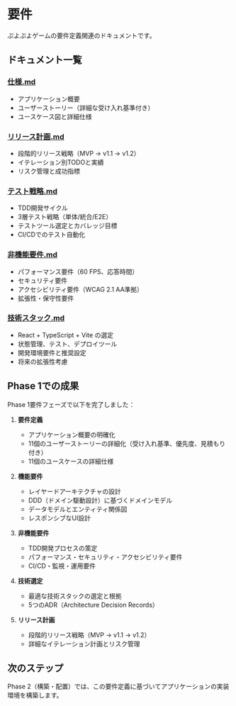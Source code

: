 # 要件

ぷよぷよゲームの要件定義関連のドキュメントです。

## ドキュメント一覧

### [仕様.md](仕様.md)
- アプリケーション概要
- ユーザーストーリー（詳細な受け入れ基準付き）
- ユースケース図と詳細仕様

### [リリース計画.md](リリース計画.md)
- 段階的リリース戦略（MVP → v1.1 → v1.2）
- イテレーション別TODOと実績
- リスク管理と成功指標

### [テスト戦略.md](テスト戦略.md)
- TDD開発サイクル
- 3層テスト戦略（単体/統合/E2E）
- テストツール選定とカバレッジ目標
- CI/CDでのテスト自動化

### [非機能要件.md](非機能要件.md)
- パフォーマンス要件（60 FPS、応答時間）
- セキュリティ要件
- アクセシビリティ要件（WCAG 2.1 AA準拠）
- 拡張性・保守性要件

### [技術スタック.md](技術スタック.md)
- React + TypeScript + Vite の選定
- 状態管理、テスト、デプロイツール
- 開発環境要件と推奨設定
- 将来の拡張性考慮

## Phase 1での成果

Phase 1要件フェーズで以下を完了しました：

1. **要件定義**
   - アプリケーション概要の明確化
   - 11個のユーザーストーリーの詳細化（受け入れ基準、優先度、見積もり付き）
   - 11個のユースケースの詳細仕様

2. **機能要件**
   - レイヤードアーキテクチャの設計
   - DDD（ドメイン駆動設計）に基づくドメインモデル
   - データモデルとエンティティ関係図
   - レスポンシブなUI設計

3. **非機能要件**
   - TDD開発プロセスの策定
   - パフォーマンス・セキュリティ・アクセシビリティ要件
   - CI/CD・監視・運用要件

4. **技術選定**
   - 最適な技術スタックの選定と根拠
   - 5つのADR（Architecture Decision Records）

5. **リリース計画**
   - 段階的リリース戦略（MVP → v1.1 → v1.2）
   - 詳細なイテレーション計画とリスク管理

## 次のステップ

Phase 2（構築・配置）では、この要件定義に基づいてアプリケーションの実装環境を構築します。